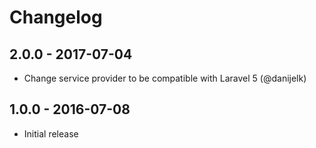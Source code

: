 # Changelog

## 2.0.0 - 2017-07-04

* Change service provider to be compatible with Laravel 5 (@danijelk)

## 1.0.0 - 2016-07-08

* Initial release
